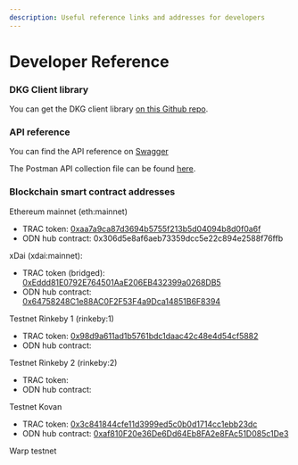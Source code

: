 ```yaml
---
description: Useful reference links and addresses for developers
---
```


# Developer Reference

### DKG Client library

You can get the DKG client library [on this Github repo](https://github.com/OriginTrail/dkg-client).

### API reference

You can find the API reference on [Swagger](https://app.swaggerhub.com/apis-docs/TraceLabs/ot-node-api/v2.1)

The Postman API collection file can be found [here](https://github.com/OriginTrail/dkg-docs/blob/master/DKG_API_2.0.postman_collection.json).

### Blockchain smart contract addresses

Ethereum mainnet \(eth:mainnet\)

* TRAC token: [0xaa7a9ca87d3694b5755f213b5d04094b8d0f0a6f](https://etherscan.io/address/0xaa7a9ca87d3694b5755f213b5d04094b8d0f0a6f)
* ODN hub contract: 0x306d5e8af6aeb73359dcc5e22c894e2588f76ffb

xDai \(xdai:mainnet\):

* TRAC token \(bridged\): [0xEddd81E0792E764501AaE206EB432399a0268DB5](https://blockscout.com/xdai/mainnet/tokens/0xEddd81E0792E764501AaE206EB432399a0268DB5/token-transfers)
* ODN hub contract: [0x64758248C1e88AC0F2F53F4a9Dca14851B6F8394](https://blockscout.com/xdai/mainnet/address/0x64758248C1e88AC0F2F53F4a9Dca14851B6F8394/transactions)

Testnet Rinkeby 1 \(rinkeby:1\)

* TRAC token: [0x98d9a611ad1b5761bdc1daac42c48e4d54cf5882](https://rinkeby.etherscan.io/token/0x98d9a611ad1b5761bdc1daac42c48e4d54cf5882)
* ODN hub contract: 

Testnet Rinkeby 2 \(rinkeby:2\)

* TRAC token: 
* ODN hub contract: 

Testnet Kovan

* TRAC token: [0x3c841844cfe11d3999ed5c0b0d1714cc1ebb23dc](https://kovan.etherscan.io/token/0x3c841844cfe11d3999ed5c0b0d1714cc1ebb23dc)
* ODN hub contract: [0xaf810F20e36De6Dd64Eb8FA2e8FAc51D085c1De3](https://kovan.etherscan.io/address/0xaf810f20e36de6dd64eb8fa2e8fac51d085c1de3)

Warp testnet




